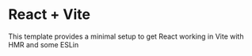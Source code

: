 # React + Vite

This template provides a minimal setup to get React working in Vite with HMR and some ESLin


